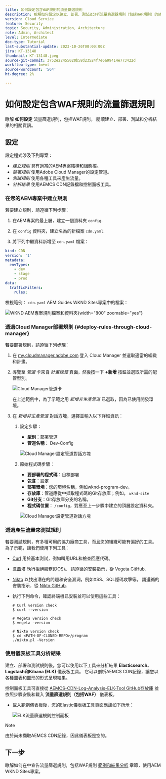 ```yaml
---
title: 如何設定包含WAF規則的流量篩選規則
description: 瞭解如何設定以建立、部署、測試及分析流量篩選器規則（包括WAF規則）的結果。
version: Cloud Service
feature: Security
topic: Security, Administration, Architecture
role: Admin, Architect
level: Intermediate
doc-type: Tutorial
last-substantial-update: 2023-10-26T00:00:00Z
jira: KT-13148
thumbnail: KT-13148.jpeg
source-git-commit: 3752e22455020b58d23524f7e6a99414e773422d
workflow-type: tm+mt
source-wordcount: '564'
ht-degree: 2%

---
```



# 如何設定包含WAF規則的流量篩選規則

瞭解 **如何設定** 流量篩選規則，包括WAF規則。 閱讀建立、部署、測試和分析結果的相關資訊。

## 設定

設定程式涉及下列專案：

- _建立規則_ 具有適當的AEM專案結構和組態檔。
- _部署規則_ 使用Adobe Cloud Manager的設定管道。
- _測試規則_ 使用各種工具來產生流量。
- _分析結果_ 使用AEMCS CDN記錄檔和控制面板工具。

### 在您的AEM專案中建立規則

若要建立規則，請遵循下列步驟：

1. 在AEM專案的最上層，建立一個資料夾 `config`.

1. 在 `config` 資料夾，建立名為的新檔案 `cdn.yaml`.

1. 將下列中繼資料新增至 `cdn.yaml` 檔案：

```yaml
kind: CDN
version: '1'
metadata:
  envTypes:
    - dev
    - stage
    - prod
data:
  trafficFilters:
    rules:
```

檢視範例： `cdn.yaml` AEM Guides WKND Sites專案中的檔案：

![WKND AEM專案規則檔案和資料夾](./assets/wknd-rules-file-and-folder.png){width="800" zoomable="yes"}

### 透過Cloud Manager部署規則 {#deploy-rules-through-cloud-manager}

若要部署規則，請遵循下列步驟：

1. 在 [my.cloudmanager.adobe.com](https://my.cloudmanager.adobe.com/) 登入 Cloud Manager 並選取適當的組織和計畫。

1. 導覽至 _管道_ 卡來自 _計畫總覽_ 頁面，然後按一下 **+新增** 按鈕並選取所需的配管型別。

   ![Cloud Manager管道卡](./assets/cloud-manager-pipelines-card.png)

   在上述範例中，為了示範之用 _新增非生產管道_ 已選取，因為已使用開發環境。

1. 在 _新增非生產管道_ 對話方塊，選擇並輸入以下詳細資訊：

   1. 設定步驟：

      - **型別**：部署管道
      - **管道名稱**： Dev-Config

      ![Cloud Manager設定管道對話方塊](./assets/cloud-manager-config-pipeline-step1-dialog.png)

   2. 原始程式碼步驟：

      - **要部署的程式碼**：目標部署
      - **包含**：設定
      - **部署環境**：您的環境名稱，例如wknd-program-dev。
      - **存放庫**：管道應從中擷取程式碼的Git存放庫；例如， `wknd-site`
      - **Git分支**：Git存放庫分支的名稱。
      - **程式碼位置**： `/config`，對應至上一步驟中建立的頂層設定資料夾。

      ![Cloud Manager設定管道對話方塊](./assets/cloud-manager-config-pipeline-step2-dialog.png)

### 透過產生流量來測試規則

若要測試規則，有多種可用的協力廠商工具，而且您的組織可能有偏好的工具。 為了示範，讓我們使用下列工具：

- [Curl](https://curl.se/) 用於基本測試，例如叫用URL和檢查回應代碼。

- [韋蓋塔](https://github.com/tsenart/vegeta) 執行拒絕服務(DOS)。 請遵循的安裝指示，從 [Vegeta GitHub](https://github.com/tsenart/vegeta#install).

- [Nikto](https://github.com/sullo/nikto/wiki) 以找出潛在的問題和安全漏洞，例如XSS、SQL隱碼攻擊等。 請遵循的安裝指示，從 [Nikto GitHub](https://github.com/sullo/nikto).

- 執行下列命令，確認終端機已安裝並可以使用這些工具：

  ```shell
  # Curl version check
  $ curl --version
  
  # Vegeta version check
  $ vegeta -version
  
  # Nikto version check
  $ cd <PATH-OF-CLONED-REPO>/program
  ./nikto.pl -Version
  ```

### 使用儀表板工具分析結果

建立、部署和測試規則後，您可以使用以下工具來分析結果 **Elasticsearch、Logstash和Kibana (ELK)** 儀表板工具。 它可以剖析AEMCS CDN記錄，讓您以各種圖表和圖形的形式呈現結果。

控制面板工具可直接從 [AEMCS-CDN-Log-Analysis-ELK-Tool GitHub存放庫](https://github.com/adobe/AEMCS-CDN-Log-Analysis-ELK-Tool) 並依照步驟安裝和載入 **流量篩選規則（包括WAF）** 儀表板。

- 載入範例儀表板後，您的Elastic儀表板工具頁面應該如下所示：

  ![ELK流量篩選規則控制面板](./assets/elk-dashboard.png)

>[!NOTE]
>
>    由於尚未擷取AEMCS CDN記錄，因此儀表板是空的。


## 下一步

瞭解如何在中宣告流量篩選規則，包括WAF規則 [範例和結果分析](./examples-and-analysis.md) 章節，使用AEM WKND Sites專案。
